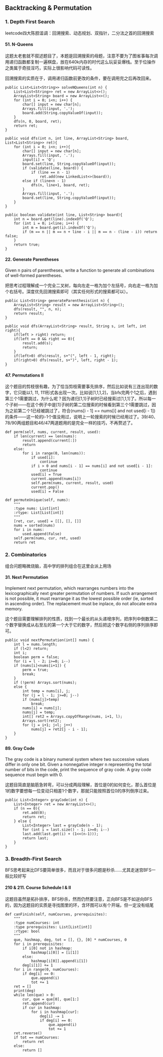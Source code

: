 ## Backtracking & Permutation
### 1. Depth First Search
leetcode四大陈腔滥调：回溯搜索、动态规划、双指针，二分法之首的回溯搜索
#### 51. N-Queens
这题太老套就不叙述题目了，本题是回溯搜索的母题，注意不要为了图省事每次调用递归函数都复制一遍棋盘，放在640k内存的时代这么玩妥妥爆栈。至于位操作之类属于奇技淫巧，实际上很影响代码可读性。

回溯搜索的实质在于，调用递归函数前更改的条件，要在调用完之后再改回来。
~~~~
public List<List<String>> solveNQueens(int n) {
    List<List<String>> ret = new ArrayList<>();
    ArrayList<String> board = new ArrayList<>();
    for (int i = 0; i<n; i++) {
        char[] input = new char[n];
        Arrays.fill(input, '.');
        board.add(String.copyValueOf(input));
    }
    dfs(n, 0, board, ret);
    return ret;
}

public void dfs(int n, int line, ArrayList<String> board, List<List<String>> ret){
    for (int i = 0; i<n; i++){
        char[] input = new char[n];
        Arrays.fill(input, '.');
        input[i] = 'Q';
        board.set(line, String.copyValueOf(input));
        if (validate(line, board)) {
            if (line == n - 1)
                ret.add(new LinkedList<>(board));
        else if (line<n - 1) 
            dfs(n, line+1, board, ret);
        }
        Arrays.fill(input, '.');
        board.set(line, String.copyValueOf(input));
    }
}

public boolean validate(int line, List<String> board){
    int n = board.get(line).indexOf('Q');
    for (int i = 0; i<line; i++) {
        int m = board.get(i).indexOf('Q');
        if (m == n || m == n + line - i || m == n - (line - i)) return false;
    }
    return true;
}
~~~~
#### 22. Generate Parentheses
Given n pairs of parentheses, write a function to generate all combinations of well-formed parentheses.

把思考过程理解成一个完全二叉树，每向左走一格为加个左括号，向右走一格为加个右括号。深度优先回溯搜索即可（其实任何形式的搜索都可以）。
~~~~
public List<String> generateParenthesis(int n) {
    ArrayList<String> result = new ArrayList<String>();
    dfs(result, "", n, n);
    return result;
}

public void dfs(ArrayList<String> result, String s, int left, int right){
    if(left > right) return;
    if(left == 0 && right == 0){
        result.add(s);
        return;
    }
    if(left>0) dfs(result, s+"(", left - 1, right);
    if(right>0) dfs(result, s+")", left, right - 1);
}
~~~~
#### 47. Permutations II
这个题目的剪枝很有趣，为了恰当剪枝需要事先排序，然后比如说有三连出现的数字，它只能以1, 11, 111形式各出现一次。比如说[1,1,1,2]，当bfs完两个1之后，遇到第三个1需要跳过，为什么呢？因为递归[1,1]子树时已经搜索过[1,1,1]了。所以每一个子树——在这个例子中是[1]子树的第二位搜索的时候看到第三个1需要跳过，因为之前第二个1已经被跳过了，符合(nums[i - 1] == nums[i] and not used[i - 1])的条件——这一轮的i-1个值没用过，说明上一轮搜索的时候已经用过了。39/40、78/90两组题目和46/47两道题用的是完全一样的技巧，不再赘述了。
~~~~
def perm(self, nums, current, result, used):
    if len(current) == len(nums):
        result.append(current[:])
        return
    else:
        for i in range(0, len(nums)):
            if used[i]:
                continue
            if i > 0 and nums[i - 1] == nums[i] and not used[i - 1]:
                continue
            used[i] = True
            current.append(nums[i])
            self.perm(nums, current, result, used)
            current.pop()
            used[i] = False

def permuteUnique(self, nums):
    """
    :type nums: List[int]
    :rtype: List[List[int]]
    """
    [ret, cur, used] = [[], [], []]
    nums = sorted(nums)
    for i in nums:
        used.append(False)
    self.perm(nums, cur, ret, used)
    return ret
~~~~
### 2. Combinatorics
组合问题略微烧脑，高中学的排列组合在这里会派上用场
#### 31. Next Permutation
Implement next permutation, which rearranges numbers into the lexicographically next greater permutation of numbers. If such arrangement is not possible, it must rearrange it as the lowest possible order (ie, sorted in ascending order). The replacement must be inplace, do not allocate extra memory.

这个题目需要理解排列的性质，找到一个最长的从头递增序列，把序列中倒数第二个数字替换成从右至左的第一个大于它的数字，然后把这个数字右侧的序列排序即可。

~~~~
public void nextPermutation(int[] nums) {
    int l = nums.length;
    if (l<2) return;
    int i;
    boolean perm = false;
    for (i = l - 2; i>=0; i--)
    if (nums[i]<nums[i+1]) {
        perm = true;
        break;
    }
    if (!perm) Arrays.sort(nums);
    else {
        int temp = nums[i], j;
        for (j = l - 1; j>=0; j--)
        if (nums[j]>temp)
            break;
        nums[i] = nums[j];
        nums[j] = temp;
        int[] ret2 = Arrays.copyOfRange(nums, i+1, l);
        Arrays.sort(ret2);
        for (j = i+1; j<l; j++)
            nums[j] = ret2[j - i - 1];
    }
}
~~~~

#### 89. Gray Code
The gray code is a binary numeral system where two successive values differ in only one bit. Given a nonnegative integer n representing the total number of bits in the code, print the sequence of gray code. A gray code sequence must begin with 0.

这题目简直是脑筋急转弯，可以分成两段理解，首位是0的如何变化，那么首位是1的数字要想每一位变动只相差1个数字，那就只能按照首位0的序列倒序过来。
~~~~
public List<Integer> grayCode(int n) {
    List<Integer> ret = new ArrayList<>();
    if (n == 0){
        ret.add(0);
        return ret;
    } else {
        List<Integer> last = grayCode(n - 1);
        for (int i = last.size() - 1; i>=0; i--)
        last.add(last.get(i) + (1<<(n-1)));
        return last;
    }
}
~~~~
### 3. Breadth-First Search
BFS思考起来比DFS要简单很多，而且对于很多问题是秒杀……尤其走迷宫BFS一般比较好写
#### 210 \& 211. Course Schedule I \& II
这题目虽然是拓扑排序，BFS秒杀，然而仍然要注意，正向BFS是不如逆向BFS的，因为这题目的实质是寻找图里的环，含环图可以有个开端，但一定没有结尾
~~~~
def canFinish(self, numCourses, prerequisites):
    """
    :type numCourses: int
    :type prerequisites: List[List[int]]
    :rtype: bool
    """
    que, hashmap, deg, tot = [], {}, [0] * numCourses, 0
    for i in prerequisites:
        if i[0] not in hashmap:
            hashmap[i[0]] = [i[1]]
        else:
            hashmap[i[0]].append(i[1])
        deg[i[1]] += 1
    for i in range(0, numCourses):
        if deg[i] == 0:
            que.append(i)
            tot += 1
    ret = []
    print(deg)
    while len(que) > 0:
        cur, que = que[0], que[1:]
        ret.append(cur)
        if cur in hashmap:
            for i in hashmap[cur]:
                deg[i] -= 1
                if deg[i] == 0:
                    que.append(i)
                    tot += 1
    ret.reverse()
    if tot == numCourses:
        return ret
    else:
        return []
~~~~
